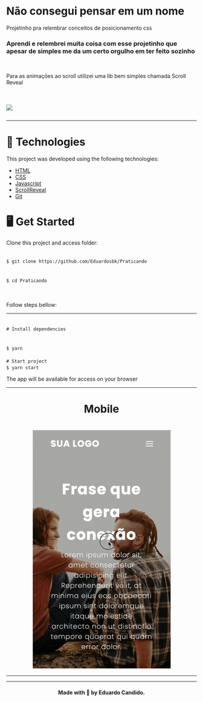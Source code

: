 # Não consegui pensar em um nome

Projetinho pra relembrar conceitos de posicionamento css

<h3>
  Aprendi e relembrei muita coisa com esse projetinho que apesar de simples me da um certo orgulho em ter feito sozinho
</h3>
<br>

<p>Para as animações ao scroll utilizei uma lib bem simples chamada Scroll Reveal</p>

<h1>
  <img src="https://github.com/Eduardosbk/Praticando/blob/main/gif.gif">
</h1><hr>
<h1>🧪 Technologies</h1>
<p>This project was developed using the following technologies:</p>
<ul>
  <li><a href="https://devdocs.io/html/">HTML</a></li>
  <li><a href="https://devdocs.io/css/">CSS</a></li>
  <li><a href="https://developer.mozilla.org/en-US/docs/Web/JavaScript">Javascript</a></li>
  <li><a href="https://scrollrevealjs.org/">ScrollReveal</a></li>
  <li><a href="https://git-scm.com/">Git</a></li>
</ul>
<h1>🖥 Get Started</h1>
<p>Clone this project and access folder:</p>

<code>
$ git clone https://github.com/Eduardosbk/Praticando
</code>
<br>
<code>
$ cd Praticando
</code><br><br>
<p>Follow steps bellow:</p>
<hr>
<code>
# Install dependencies
</code><br>
<code>
$ yarn
</code><br>
<code># Start project</code><br>
<code>$ yarn start</code><br>
<p>The app will be available for access on your browser<a href="http://localhost:3000"></a><br>

<hr>

<h1 align="center">Mobile</h1>

<h1 align="center">
  <img align="center" src="https://github.com/Eduardosbk/Praticando/blob/main/mobile.gif">
</h1>
<hr>
<hr>
<h4 align="center">Made with 💜 by Eduardo Candido.</h4>


